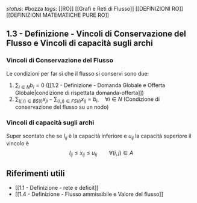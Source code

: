 *status*: #bozza 
*tags*: [[RO]] [[Grafi e Reti di Flusso]] [[DEFINIZIONI RO]] [[DEFINIZIONI MATEMATICHE PURE RO]]

## 1.3 - Definizione - Vincoli di Conservazione del Flusso e Vincoli di capacità sugli archi

### Vincoli di Conservazione del Flusso
Le condizioni per far sì che il flusso si conservi sono due:
1. $\sum_{i \in N}b_{i}=0$ ([[1.2 - Definizione - Domanda Globale e Offerta Globale|condizione di rispettata domanda-offerta]])
2. $\sum_{(j,i) \in BS(i)}x_{ji} - \sum_{(i,j) \in FS(i)} x_{ij}=b_{i}, \quad \forall i \in N$ (Condizione di conservazione del flusso su un nodo)


### Vincoli di capacità sugli archi
Super scontato che se $l_{ij}$ è la capacità inferiore e $u_{ij}$ la capacità superiore il vincolo è
$$
 l_{ij} \leq x_{ij} \leq u_{ij} \qquad \forall (i,j) \in A
$$

## Riferimenti utili

* [[1.1 - Definizione - rete e deficit]]
* [[1.4 - Definizione - Flusso ammissibile e Valore del flusso]]